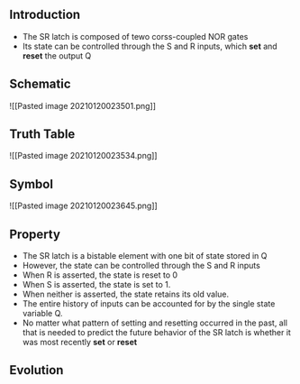 ## Introduction
- The SR latch is composed of tewo corss-coupled NOR gates
- Its state can be controlled through the S and R inputs, which **set** and **reset** the output Q
## Schematic
![[Pasted image 20210120023501.png]]
## Truth Table 
![[Pasted image 20210120023534.png]]
## Symbol
![[Pasted image 20210120023645.png]]
## Property
- The SR latch is a bistable element with one bit of state stored in Q
- However, the state can be controlled through the S and R inputs
- When R is asserted, the state is reset to 0
- When S is asserted, the state is set to 1.
- When neither is asserted, the state retains its old value.
- The entire history of inputs can be accounted for by the single state variable Q.
- No matter what pattern of setting and resetting occurred in the past, all that is needed to predict the future behavior of the SR latch is whether it was most recently **set** or **reset**
## Evolution
